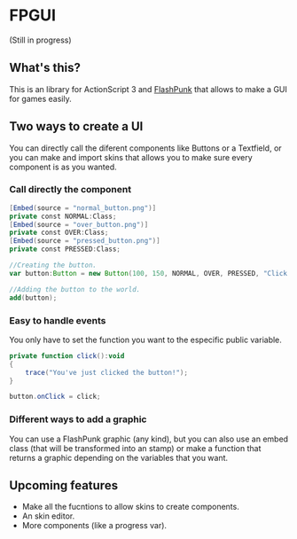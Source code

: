 FPGUI
=====
(Still in progress)

What's this?
------
This is an library for ActionScript 3 and [FlashPunk] that allows to make a GUI for games easily.

Two ways to create a UI
------
You can directly call the diferent components like Buttons or a Textfield, or you can make and import skins that allows you to make sure every component is as you wanted.

### Call directly the component
``` actionscript
[Embed(source = "normal_button.png")]
private const NORMAL:Class;
[Embed(source = "over_button.png")]
private const OVER:Class;
[Embed(source = "pressed_button.png")]
private const PRESSED:Class;

//Creating the button.
var button:Button = new Button(100, 150, NORMAL, OVER, PRESSED, "Click me!");

//Adding the button to the world.
add(button);
```

### Easy to handle events
You only have to set the function you want to the especific public variable.

``` actionscript
private function click():void
{
	trace("You've just clicked the button!");
}

button.onClick = click;
```

### Different ways to add a graphic
You can use a FlashPunk graphic (any kind), but you can also use an embed class (that will be transformed into an stamp) or make a function that returns a graphic depending on the variables that you want.

Upcoming features
------
  - Make all the fucntions to allow skins to create components.
  - An skin editor.
  - More components (like a progress var).


[FlashPunk]:http://useflashpunk.net